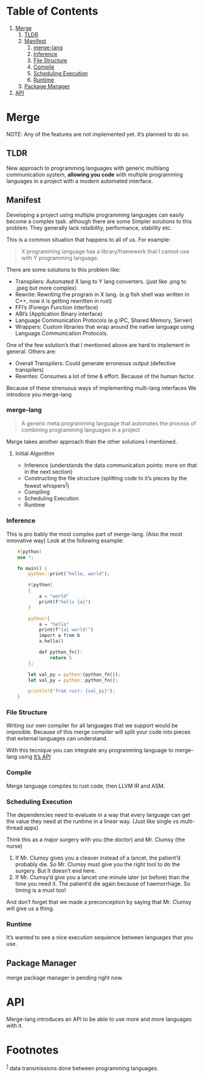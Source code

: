# Table of Contents

1. [Merge](#orgb4c558b)
   1. [TLDR](#orgf5f92b8)
   2. [Manifest](#org0f104fe)
      1. [merge-lang](#orgf8434b5)
      2. [Inference](#org1bec098)
      3. [File Structure](#org86b962f)
      4. [Compile](#orgb927527)
      5. [Scheduling Execution](#org30af63e)
      6. [Runtime](#orgd5a7a24)
   3. [Package Manager](#org6dcf354)
2. [API](#orgc126164)

<a id="orgb4c558b"></a>

# Merge

NOTE: Any of the features are not implemented yet. It&rsquo;s planned to do so.

<a id="orgf5f92b8"></a>

## TLDR

New approach to programming languages with generic multilang communication
system, **allowing you code** with multiple programming languages in a project
with a modern automated interface.

<a id="org0f104fe"></a>

## Manifest

Developing a project using multiple programming languages can easily become a
complex task. although there are some Simpler solutions to this problem. They
generally lack relaibility, performance, stability etc.

This is a common situation that happens to all of us. For example:

> X programming language has a library/framework that I cannot use with Y
> programming language.

There are some solutions to this problem like:

- Transpilers: Automated X lang to Y lang converters. (just like .png to .jpeg
  but more complex)
- Rewrite: Rewriting the program in X lang. (e.g fish shell was written in C++,
  now it is getting rewritten in rust)
- FFI&rsquo;s (Foreign Function Interface)
- ABI&rsquo;s (Application Binary interface)
- Language Communication Protocols (e.g IPC, Shared Memory, Server)
- Wrappers: Custom libraries that wrap around the native language using Language
  Communication Protocols.

One of the few solution&rsquo;s that I mentioned above are hard to implement in
general. Others are:

- Overall Transpilers: Could generate erroneous output (defective transpilers)
- Rewrites: Consumes a lot of time & effort. Because of the human factor.

Because of these strenuous ways of implementing multi-lang interfaces We
introdoce you merge-lang

<a id="orgf8434b5"></a>

### merge-lang

> A generic meta programming language that automates the process of combining
> programming languages in a project

Merge takes another approach than the other solutions I mentioned.

1. Initial Algorithm

   - Inference (understands the data communication points: more on that in the
     next section)
   - Constructing the file structure (splitting code to it&rsquo;s pieces by the
     fewest
     whispers<sup><a id="fnr.1" class="footref" href="#fn.1" role="doc-backlink">1</a></sup>)
   - Compiling
   - Scheduling Execution
   - Runtime

<a id="org1bec098"></a>

### Inference

This is pro bably the most complex part of merge-lang. (Also the most innovative
way) Look at the following example:

```rust
    #[python]
    use *;

    fn main() {
        python::print("hello, world");

        #[python]
        {
            a = "world"
            print(f"hello {a}")
        }

        python!{
            a = "hello"
            print(f"{a} world!")
            import a from b
            a.hello()

            def python_fn():
                return 5
        };

        let val_py = python!(python_fn());
        let val_py = python::python_fn();

        println!("from rust: {val_py}");
    }
```

<a id="org86b962f"></a>

### File Structure

Writing our own compiler for all languages that we support would be imposible.
Because of this merge compiler will split your code into pieces that external
languages can understand.

With this tecnique you can integrate any programming language to merge-lang
using [It&rsquo;s API](#orgc126164)

<a id="orgb927527"></a>

### Compile

Merge language compiles to rust code, then LLVM IR and ASM.

<a id="org30af63e"></a>

### Scheduling Execution

The dependencies need to evaluate in a way that every language can get the value
they need at the runtime in a linear way. (Just like single vs multi-thread
apps)

Think this as a major surgery with you (the doctor) and Mr. Clumsy (the nurse)

1. If Mr. Clumsy gives you a cleaver instead of a lancet, the patient&rsquo;d
   probably die. So Mr. Clumsy must give you the right tool to do the surgery.
   But It doesn&rsquo;t end here.
2. If Mr. Clumsy&rsquo;d give you a lancet one minute later (or before) than the
   time you need it. The patient&rsquo;d die again because of haemorrhage. So
   timing is a must too!

And don&rsquo;t forget that we made a preconception by saying that Mr. Clumsy
will give us a thing.

<a id="orgd5a7a24"></a>

### Runtime

It&rsquo;s wanted to see a nice execution sequience between languages that you
use.

<a id="org6dcf354"></a>

## Package Manager

merge package manager is pending right now.

<a id="orgc126164"></a>

# API

Merge-lang introduces an API to be able to use more and more languages with it.

# Footnotes

<sup><a id="fn.1" href="#fnr.1">1</a></sup> data transmissions done between
programming languages.
````
